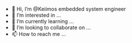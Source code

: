 - 👋 Hi, I’m @Keiimos embedded system engineer
- 👀 I’m interested in ...
- 🌱 I’m currently learning ...
- 💞️ I’m looking to collaborate on ...
- 📫 How to reach me ...

<!---
Keiimos/Keiimos is a ✨ special ✨ repository because its `README.md` (this file) appears on your GitHub profile.
You can click the Preview link to take a look at your changes.
--->
